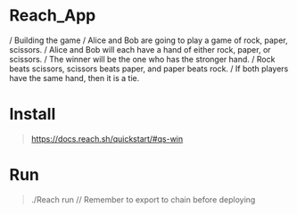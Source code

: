 # Reach_App
/ Building the game
/ Alice and Bob are going to play a game of rock, paper, scissors.
/ Alice and Bob will each have a hand of either rock, paper, or scissors.
/ The winner will be the one who has the stronger hand.
/ Rock beats scissors, scissors beats paper, and paper beats rock.
/ If both players have the same hand, then it is a tie.

# Install
> https://docs.reach.sh/quickstart/#qs-win

# Run

> ./Reach run
// Remember to export to chain before deploying